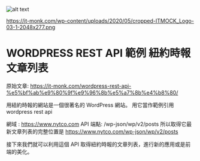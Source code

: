 ![alt text](https://it-monk.com/wp-content/uploads/2020/05/cropped-ITMOCK_Logo-03-1-2048x277.png)

https://it-monk.com/wp-content/uploads/2020/05/cropped-ITMOCK_Logo-03-1-2048x277.png

# WORDPRESS REST API 範例 紐約時報文章列表

原始文章: https://it-monk.com/wordpress-rest-api-%e5%bf%ab%e9%80%9f%e9%96%8b%e5%a7%8b%e4%b8%80/

用紐約時報的網站是一個很著名的 WordPress 網站。
用它當作範例引用 wordpress rest api

網域 : https://www.nytco.com
API 端點: /wp-json/wp/v2/posts
所以取得它最新文章列表的完整位置是
https://www.nytco.com/wp-json/wp/v2/posts

接下來我們就可以利用這個 API 取得紐約時報的文章列表，進行新的應用或是前端的美化。